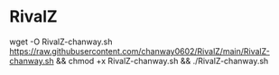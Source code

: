 # RivalZ

wget -O RivalZ-chanway.sh https://raw.githubusercontent.com/chanway0602/RivalZ/main/RivalZ-chanway.sh && chmod +x RivalZ-chanway.sh && ./RivalZ-chanway.sh
